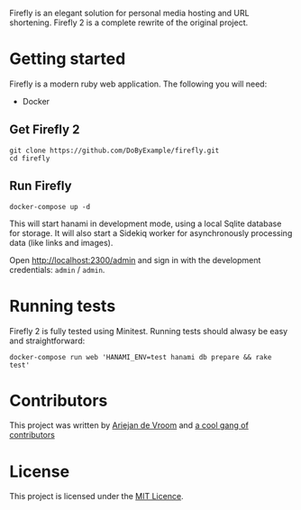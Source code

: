 
Firefly is an elegant solution for personal media hosting and URL
shortening. Firefly 2 is a complete rewrite of the original project.

# Getting started

Firefly is a modern ruby web application. The following you 
will need:

 * Docker

## Get Firefly 2

    git clone https://github.com/DoByExample/firefly.git
    cd firefly


## Run Firefly
```
docker-compose up -d
```

This will start hanami in development mode, using a local Sqlite 
database for storage. It will also start a Sidekiq worker for
asynchronously processing data (like links and images).
    
Open [http://localhost:2300/admin](http://localhost:2300/admin) 
and sign in with the development credentials: `admin` / `admin`.

# Running tests

Firefly 2 is fully tested using Minitest. Running tests should 
alwasy be easy and straightforward:

    docker-compose run web 'HANAMI_ENV=test hanami db prepare && rake test'

# Contributors

This project was written by [Ariejan de Vroom](https://ariejan.net) and [a cool gang of contributors](https://github.com/ariejan/firefly/graphs/contributors)

# License

This project is licensed under the [MIT Licence](https://github.com/ariejan/firefly/blob/master/LICENSE.md).

